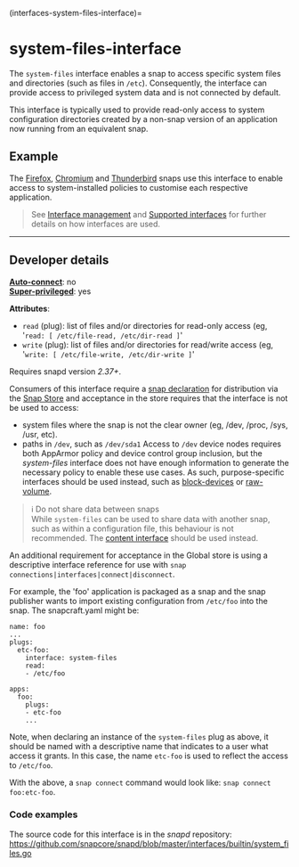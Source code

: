 (interfaces-system-files-interface)=
# system-files-interface

The `system-files` interface enables a snap to access specific system files and directories (such as files in `/etc`). Consequently,  the interface can provide access to privileged system data and is not connected by default.

This interface is typically used to provide read-only access to system configuration directories created by a non-snap version of an application now running from an equivalent snap.

<h2 id='heading--example'>Example</h2>

The [Firefox](https://snapcraft.io/firefox), [Chromium](https://snapcraft.io/chromium) and [Thunderbird](https://snapcraft.io/thunderbird) snaps use this interface to enable access to system-installed policies to customise each respective application.

> See [Interface management](/) and [Supported interfaces](/interfaces/index) for further details on how interfaces are used.


---

<h2 id='heading--dev-details'>Developer details </h2>

**[Auto-connect](/t/interface-management/6154#heading--auto-connections)**: no</br>
**[Super-privileged](/)**: yes</br>

**Attributes**:
  * `read` (plug): list of files and/or directories for read-only access (eg, '`read: [ /etc/file-read, /etc/dir-read ]`'
  * `write` (plug): list of files and/or directories for read/write access (eg, '`write: [ /etc/file-write, /etc/dir-write ]`'

Requires snapd version _2.37+_. 

Consumers of this interface require a [snap declaration](https://forum.snapcraft.io/t/process-for-aliases-auto-connections-and-tracks/455/) for distribution via the [Snap Store](https://snapcraft.io/store) and acceptance in the store requires that the interface is not be used to access: 
- system files where the snap is not the clear owner (eg, /dev, /proc, /sys, /usr, etc). 
- paths in `/dev`, such as `/dev/sda1`
  Access to `/dev` device nodes requires both AppArmor policy and device control group inclusion, but the _system-files_ interface does not have enough information to generate the necessary policy to enable these use cases. As such, purpose-specific interfaces should be used instead, such as  [block-devices](/interfaces/block-devices-interface) or [raw-volume](/interfaces/raw-volume-interface).


> :information_source: Do not share data between snaps
</br>While `system-files` can be used to share data with another snap, such as within a configuration file, this behaviour is not recommended. The [content interface](/interfaces/content-interface) should be used instead.



An additional requirement for acceptance in the Global store is using a descriptive interface reference for use with `snap connections|interfaces|connect|disconnect`.

For example, the 'foo' application is packaged as a snap and the snap publisher wants to import existing configuration from `/etc/foo` into the snap. The snapcraft.yaml might be:

```
name: foo
...
plugs:
  etc-foo:
    interface: system-files
    read:
    - /etc/foo

apps:
  foo:
    plugs:
    - etc-foo
    ...
```

Note, when declaring an instance of the `system-files` plug as above, it should be named with a descriptive name that indicates to a user what access it grants. In this case, the name `etc-foo` is used to reflect the access to `/etc/foo`.

With the above, a `snap connect` command would look like: `snap connect foo:etc-foo`.

<h3 id='heading-code'>Code examples</h3>

The source code for this interface is in the *snapd* repository:
<https://github.com/snapcore/snapd/blob/master/interfaces/builtin/system_files.go>

